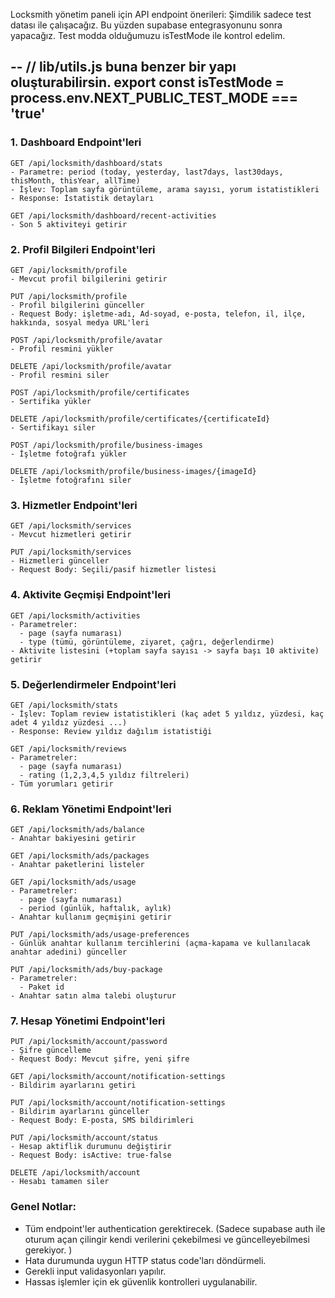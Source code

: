 Locksmith yönetim paneli için API endpoint önerileri:
Şimdilik sadece test datası ile çalışacağız. Bu yüzden supabase entegrasyonunu sonra yapacağız. 
Test modda olduğumuzu isTestMode ile kontrol edelim.

--
// lib/utils.js buna benzer bir yapı oluşturabilirsin.
export const isTestMode = process.env.NEXT_PUBLIC_TEST_MODE === 'true'
--

### 1. Dashboard Endpoint'leri
```
GET /api/locksmith/dashboard/stats
- Parametre: period (today, yesterday, last7days, last30days, thisMonth, thisYear, allTime)
- İşlev: Toplam sayfa görüntüleme, arama sayısı, yorum istatistikleri
- Response: İstatistik detayları

GET /api/locksmith/dashboard/recent-activities
- Son 5 aktiviteyi getirir
```

### 2. Profil Bilgileri Endpoint'leri
```
GET /api/locksmith/profile
- Mevcut profil bilgilerini getirir

PUT /api/locksmith/profile
- Profil bilgilerini günceller
- Request Body: işletme-adı, Ad-soyad, e-posta, telefon, il, ilçe, hakkında, sosyal medya URL'leri

POST /api/locksmith/profile/avatar
- Profil resmini yükler

DELETE /api/locksmith/profile/avatar
- Profil resmini siler

POST /api/locksmith/profile/certificates
- Sertifika yükler

DELETE /api/locksmith/profile/certificates/{certificateId}
- Sertifikayı siler

POST /api/locksmith/profile/business-images
- İşletme fotoğrafı yükler

DELETE /api/locksmith/profile/business-images/{imageId}
- İşletme fotoğrafını siler
```

### 3. Hizmetler Endpoint'leri
```
GET /api/locksmith/services
- Mevcut hizmetleri getirir

PUT /api/locksmith/services
- Hizmetleri günceller
- Request Body: Seçili/pasif hizmetler listesi
```

### 4. Aktivite Geçmişi Endpoint'leri
```
GET /api/locksmith/activities
- Parametreler: 
  - page (sayfa numarası)
  - type (tümü, görüntüleme, ziyaret, çağrı, değerlendirme)
- Aktivite listesini (+toplam sayfa sayısı -> sayfa başı 10 aktivite) getirir
```

### 5. Değerlendirmeler Endpoint'leri
```
GET /api/locksmith/stats
- İşlev: Toplam review istatistikleri (kaç adet 5 yıldız, yüzdesi, kaç adet 4 yıldız yüzdesi ...)
- Response: Review yıldız dağılım istatistiği

GET /api/locksmith/reviews
- Parametreler:
  - page (sayfa numarası)
  - rating (1,2,3,4,5 yıldız filtreleri)
- Tüm yorumları getirir
```

### 6. Reklam Yönetimi Endpoint'leri
```
GET /api/locksmith/ads/balance
- Anahtar bakiyesini getirir

GET /api/locksmith/ads/packages
- Anahtar paketlerini listeler

GET /api/locksmith/ads/usage
- Parametreler:
  - page (sayfa numarası)
  - period (günlük, haftalık, aylık)
- Anahtar kullanım geçmişini getirir

PUT /api/locksmith/ads/usage-preferences
- Günlük anahtar kullanım tercihlerini (açma-kapama ve kullanılacak anahtar adedini) günceller

PUT /api/locksmith/ads/buy-package
- Parametreler:
  - Paket id
- Anahtar satın alma talebi oluşturur
```

### 7. Hesap Yönetimi Endpoint'leri
```
PUT /api/locksmith/account/password
- Şifre güncelleme
- Request Body: Mevcut şifre, yeni şifre

GET /api/locksmith/account/notification-settings
- Bildirim ayarlarını getiri

PUT /api/locksmith/account/notification-settings
- Bildirim ayarlarını günceller
- Request Body: E-posta, SMS bildirimleri

PUT /api/locksmith/account/status
- Hesap aktiflik durumunu değiştirir
- Request Body: isActive: true-false

DELETE /api/locksmith/account
- Hesabı tamamen siler
```

### Genel Notlar:
- Tüm endpoint'ler authentication gerektirecek. (Sadece supabase auth ile oturum açan çilingir kendi verilerini çekebilmesi ve güncelleyebilmesi gerekiyor. )
- Hata durumunda uygun HTTP status code'ları döndürmeli.
- Gerekli input validasyonları yapılır.
- Hassas işlemler için ek güvenlik kontrolleri uygulanabilir.